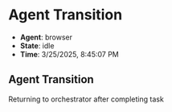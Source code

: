 # Agent Transition

- **Agent**: browser
- **State**: idle
- **Time**: 3/25/2025, 8:45:07 PM

## Agent Transition

Returning to orchestrator after completing task

